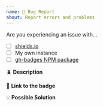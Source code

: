 ```yaml
---
name: 🐛 Bug Report
about: Report errors and problems
---
```


Are you experiencing an issue with...

- [ ] [shields.io](https://shields.io/#/)
- [ ] My own instance
- [ ] [gh-badges NPM package](https://www.npmjs.com/package/gh-badges)

:beetle: **Description**

<!-- A clear and concise description of the problem. -->

:link: **Link to the badge**

<!--
If you are reporting a problem with a specific badge on shields.io,
provide a link to a badge demonstrating the error
-->

:bulb: **Possible Solution**

<!--- Optional: only if you have suggestions on a fix/reason for the bug -->

<!-- Love Shields? Please consider donating $10 to sustain our activities:
👉  https://opencollective.com/shields -->
